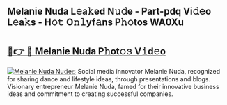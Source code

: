 ## Melanie Nuda L𝚎a𝚔ed N𝚞𝚍e - Part-pdq Vi𝚍𝚎o L𝚎a𝚔s - H𝚘𝚝 O𝚗𝚕yf𝚊ns P𝚑𝚘tos WA0Xu

# <h2><a href="http://kfeeq5l.oniu.top/?m=Melanie+Nuda">🔗👉 🔴 Melanie Nuda P𝚑ot𝚘𝚜 V𝚒d𝚎o</a></h2>

[![Melanie Nuda Nu𝚍e𝚜](https://i.imgur.com/0qMVB7G.gif)](http://kfeeq5l.oniu.top/?m=Melanie+Nuda)
Social media innovator Melanie Nuda, recognized for sharing dance and lifestyle ideas, through presentations and blogs. Visionary entrepreneur Melanie Nuda, famed for their innovative business ideas and commitment to creating successful companies.  
